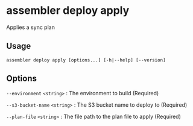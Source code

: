 # assembler deploy apply

Applies a sync plan

## Usage

```
assembler deploy apply [options...] [-h|--help] [--version]
```

## Options

`--environment` `<string>`
:   The environment to build (Required)

`--s3-bucket-name` `<string>`
:   The S3 bucket name to deploy to (Required)

`--plan-file` `<string>`
:   The file path to the plan file to apply (Required)